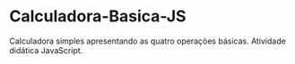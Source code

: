 # Calculadora-Basica-JS
Calculadora simples apresentando as quatro operações básicas. 
Atividade didática JavaScript.
